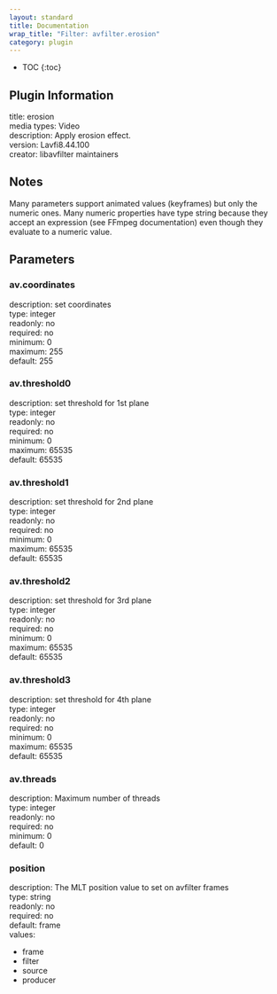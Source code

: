 ```yaml
---
layout: standard
title: Documentation
wrap_title: "Filter: avfilter.erosion"
category: plugin
---
```

* TOC
{:toc}

## Plugin Information

title: erosion  
media types:
Video  
description: Apply erosion effect.  
version: Lavfi8.44.100  
creator: libavfilter maintainers  

## Notes

Many parameters support animated values (keyframes) but only the numeric ones. Many numeric properties have type string because they accept an expression (see FFmpeg documentation) even though they evaluate to a numeric value.

## Parameters

### av.coordinates

  
description:
set coordinates  
type: integer  
readonly: no  
required: no  
minimum: 0  
maximum: 255  
default: 255  

### av.threshold0

  
description:
set threshold for 1st plane  
type: integer  
readonly: no  
required: no  
minimum: 0  
maximum: 65535  
default: 65535  

### av.threshold1

  
description:
set threshold for 2nd plane  
type: integer  
readonly: no  
required: no  
minimum: 0  
maximum: 65535  
default: 65535  

### av.threshold2

  
description:
set threshold for 3rd plane  
type: integer  
readonly: no  
required: no  
minimum: 0  
maximum: 65535  
default: 65535  

### av.threshold3

  
description:
set threshold for 4th plane  
type: integer  
readonly: no  
required: no  
minimum: 0  
maximum: 65535  
default: 65535  

### av.threads

  
description:
Maximum number of threads  
type: integer  
readonly: no  
required: no  
minimum: 0  
default: 0  

### position

  
description:
The MLT position value to set on avfilter frames  
type: string  
readonly: no  
required: no  
default: frame  
values:  

* frame
* filter
* source
* producer


